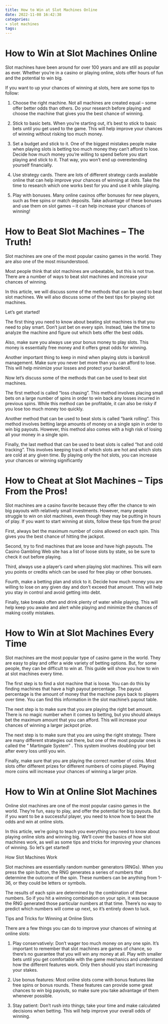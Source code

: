 ```yaml
---
title: How to Win at Slot Machines Online
date: 2022-11-08 16:42:38
categories:
- slot machines
tags:
---
```



#  How to Win at Slot Machines Online

Slot machines have been around for over 100 years and are still as popular as ever. Whether you’re in a casino or playing online, slots offer hours of fun and the potential to win big.

If you want to up your chances of winning at slots, here are some tips to follow:

1. Choose the right machine. Not all machines are created equal – some offer better odds than others. Do your research before playing and choose the machine that gives you the best chance of winning.

2. Stick to basic bets. When you’re starting out, it’s best to stick to basic bets until you get used to the game. This will help improve your chances of winning without risking too much money.

3. Set a budget and stick to it. One of the biggest mistakes people make when playing slots is betting too much money they can’t afford to lose. Decide how much money you’re willing to spend before you start playing and stick to it. That way, you won’t end up overextending yourself financially.

4. Use strategy cards. There are lots of different strategy cards available online that can help improve your chances of winning at slots. Take the time to research which one works best for you and use it while playing.

5. Play with bonuses. Many online casinos offer bonuses for new players, such as free spins or match deposits. Take advantage of these bonuses and use them on slot games – it can help increase your chances of winning!

#  How to Beat Slot Machines – The Truth!

Slot machines are one of the most popular casino games in the world. They are also one of the most misunderstood.

Most people think that slot machines are unbeatable, but this is not true. There are a number of ways to beat slot machines and increase your chances of winning.

In this article, we will discuss some of the methods that can be used to beat slot machines. We will also discuss some of the best tips for playing slot machines.

Let’s get started!

The first thing you need to know about beating slot machines is that you need to play smart. Don’t just bet on every spin. Instead, take the time to analyze the machine and figure out which bets offer the best odds.

Also, make sure you always use your bonus money to play slots. This money is essentially free money and it offers great odds for winning.

Another important thing to keep in mind when playing slots is bankroll management. Make sure you never bet more than you can afford to lose. This will help minimize your losses and protect your bankroll.

Now let’s discuss some of the methods that can be used to beat slot machines.

The first method is called “loss chasing”. This method involves placing small bets on a large number of spins in order to win back any losses incurred in previous spins. While this method can be profitable, it can also be risky if you lose too much money too quickly.

Another method that can be used to beat slots is called “bank rolling”. This method involves betting large amounts of money on a single spin in order to win big payouts. However, this method also comes with a high risk of losing all your money in a single spin.

Finally, the last method that can be used to beat slots is called “hot and cold tracking”. This involves keeping track of which slots are hot and which slots are cold at any given time. By playing only the hot slots, you can increase your chances or winning significantly

#  How to Cheat at Slot Machines – Tips From the Pros!

Slot machines are a casino favorite because they offer the chance to win big payouts with relatively small investments. However, many people struggle to win on slot machines, even though they may be putting in hours of play. If you want to start winning at slots, follow these tips from the pros!

First, always bet the maximum number of coins allowed on each spin. This gives you the best chance of hitting the jackpot.

Second, try to find machines that are loose and have high payouts. The Casino Gambling Web site has a list of loose slots by state, so be sure to check it out before playing.

Third, always use a player’s card when playing slot machines. This will earn you points or credits which can be used for free play or other bonuses.

Fourth, make a betting plan and stick to it. Decide how much money you are willing to lose on any given day and don’t exceed that amount. This will help you stay in control and avoid getting into debt.

Finally, take breaks often and drink plenty of water while playing. This will help keep you awake and alert while playing and minimize the chances of making costly mistakes.

#  How to Win at Slot Machines Every Time

Slot machines are the most popular type of casino game in the world. They are easy to play and offer a wide variety of betting options. But, for some people, they can be difficult to win at. This guide will show you how to win at slot machines every time.

The first step is to find a slot machine that is loose. You can do this by finding machines that have a high payout percentage. The payout percentage is the amount of money that the machine pays back to players over time. You can find this information in the slot machine’s payout table.

The next step is to make sure that you are playing the right bet amount. There is no magic number when it comes to betting, but you should always bet the maximum amount that you can afford. This will increase your chances of winning a larger jackpot prize.

The next step is to make sure that you are using the right strategy. There are many different strategies out there, but one of the most popular ones is called the “ Martingale System” . This system involves doubling your bet after every loss until you win.

Finally, make sure that you are playing the correct number of coins. Most slots offer different prizes for different numbers of coins played. Playing more coins will increase your chances of winning a larger prize.

#  How to Win at Online Slot Machines

Online slot machines are one of the most popular casino games in the world. They’re fun, easy to play, and offer the potential for big payouts. But if you want to be a successful player, you need to know how to beat the odds and win at online slots.

In this article, we’re going to teach you everything you need to know about playing online slots and winning big. We’ll cover the basics of how slot machines work, as well as some tips and tricks for improving your chances of winning. So let’s get started!

How Slot Machines Work

Slot machines are essentially random number generators (RNGs). When you press the spin button, the RNG generates a series of numbers that determine the outcome of the spin. These numbers can be anything from 1-36, or they could be letters or symbols.

The results of each spin are determined by the combination of these numbers. So if you hit a winning combination on your spin, it was because the RNG generated those particular numbers at that time. There’s no way to predict which numbers will come up next, so it’s entirely down to luck.

Tips and Tricks for Winning at Online Slots

There are a few things you can do to improve your chances of winning at online slots:

1) Play conservatively: Don’t wager too much money on any one spin. It’s important to remember that slot machines are games of chance, so there’s no guarantee that you will win any money at all. Play with smaller bets until you get comfortable with the game mechanics and understand how the different features work. Only then should you start increasing your stakes.

2) Use bonus features: Most online slots come with bonus features like free spins or bonus rounds. These features can provide some great chances to win big payouts, so make sure you take advantage of them whenever possible.

3) Stay patient: Don’t rush into things; take your time and make calculated decisions when betting. This will help improve your overall odds of winning.